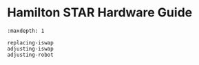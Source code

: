 # Hamilton STAR Hardware Guide

```{toctree}
:maxdepth: 1

replacing-iswap
adjusting-iswap
adjusting-robot
```
